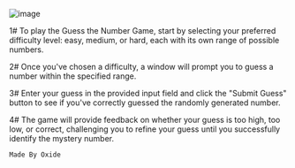 ![image](https://github.com/OxideGT/Guess-The-Number-Game/assets/162006476/ea3fa816-8050-41e5-a4f4-b3554b576b25)

1# To play the Guess the Number Game, start by selecting your preferred difficulty level: easy, medium, or hard, each with its own range of possible numbers.

2# Once you've chosen a difficulty, a window will prompt you to guess a number within the specified range.

3# Enter your guess in the provided input field and click the "Submit Guess" button to see if you've correctly guessed the randomly generated number.

4# The game will provide feedback on whether your guess is too high, too low, or correct, challenging you to refine your guess until you successfully identify the mystery number.

    Made By Oxide 
